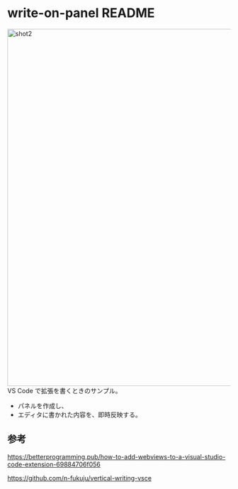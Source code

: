 # write-on-panel README

<img width="805" alt="shot2" src="https://user-images.githubusercontent.com/8622918/130473197-a0e65649-a0f2-43d0-a396-eba7e0bbaef0.png">
VS Code で拡張を書くときのサンプル。

- パネルを作成し、
- エディタに書かれた内容を、即時反映する。

## 参考
https://betterprogramming.pub/how-to-add-webviews-to-a-visual-studio-code-extension-69884706f056

https://github.com/n-fukuju/vertical-writing-vsce
